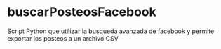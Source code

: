 # buscarPosteosFacebook
Script Python que utilizar la busqueda avanzada de facebook y permite exportar los posteos a un archivo CSV
